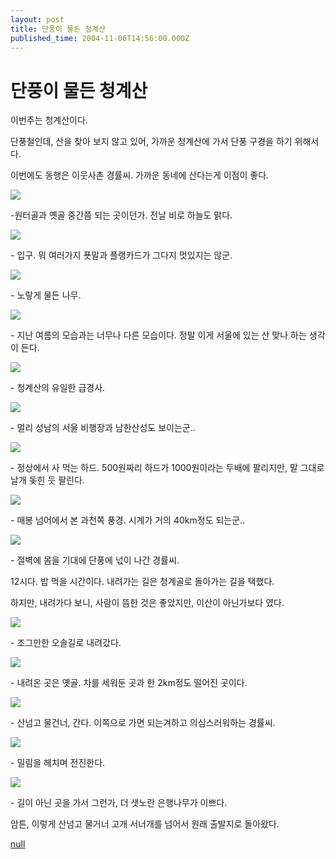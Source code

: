 ```yaml
---
layout: post
title: 단풍이 물든 청계산
published_time: 2004-11-06T14:56:00.000Z
---
```


# 단풍이 물든 청계산


이번주는 청계산이다.

단풍철인데, 산을 찾아 보지 않고 있어, 가까운 청계산에 가서 단풍 구경을 하기 위해서다.

이번에도 동행은 이웃사촌 경률씨. 가까운 동네에 산다는게 이점이 좋다.

![](../pds/200902/04/80/a0109780_498978e57cc5c.jpg)

-원터골과 옛골 중간쯤 되는 곳이던가. 전날 비로 하늘도 맑다.

![](../pds/200902/04/80/a0109780_498978e594fd1.jpg)

\- 입구. 뭐 여러가지 푯말과 플랭카드가 그다지 멋있지는 않군.

![](../pds/200902/04/80/a0109780_498978e5a9eba.jpg)

\- 노랗게 물든 나무.

![](../pds/200902/04/80/a0109780_498978e5cb05f.jpg)

\- 지난 여름의 모습과는 너무나 다른 모습이다. 정말 이게 서울에 있는 산 맞나 하는 생각이 든다.

![](../pds/200902/04/80/a0109780_498978e5de349.jpg)

\- 청계산의 유일한 급경사.

![](../pds/200902/04/80/a0109780_498978e5ee58b.jpg)

\- 멀리 성남의 서울 비행장과 남한산성도 보이는군..

![](../pds/200902/04/80/a0109780_498978e60e79c.jpg)

\- 정상에서 사 먹는 하드. 500원짜리 하드가 1000원이라는 두배에 팔리지만, 말 그대로 날개 돚힌 듯 팔린다.

![](../pds/200902/04/80/a0109780_498978e622dc0.jpg)

\- 매봉 넘어에서 본 과천쪽 풍경. 시계가 거의 40km정도 되는군..

![](../pds/200902/04/80/a0109780_498978e6330b4.jpg)

\- 절벽에 몸을 기대에 단풍에 넋이 나간 경률씨.

12시다. 밥 먹을 시간이다. 내려가는 길은 청계골로 돌아가는 길을 택했다.

하지만, 내려가다 보니, 사람이 뜸한 것은 좋았지만, 이산이 아닌가보다 였다.

![](../pds/200902/04/80/a0109780_498978e647825.jpg)

\- 조그만한 오솔길로 내려갔다.

![](../pds/200902/04/80/a0109780_498978e6616cb.jpg)

\- 내려온 곳은 옛골. 차를 세워둔 곳과 한 2km정도 떨어진 곳이다.

![](../pds/200902/04/80/a0109780_498978e67e192.jpg)

\- 산넘고 물건너, 간다. 이쪽으로 가면 되는겨하고 의심스러워하는 경률씨.

![](../pds/200902/04/80/a0109780_498978e69a387.jpg)

\- 밀림을 헤치며 전진한다.

![](../pds/200902/04/80/a0109780_498978e6bba9d.jpg)

\- 길이 아닌 곳을 가서 그런가, 더 샛노란 은행나무가 이쁘다.

암튼, 이렇게 산넘고 물거너 고개 서너개를 넘어서 원래 출발지로 돌아왔다.

[null](../6166833.html#6166833_1)

